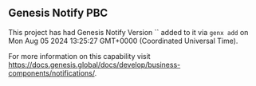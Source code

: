 ## Genesis Notify PBC

This project has had Genesis Notify Version `` added to it via `genx add` on Mon Aug 05 2024 13:25:27 GMT+0000 (Coordinated Universal Time).

For more information on this capability visit https://docs.genesis.global/docs/develop/business-components/notifications/.
